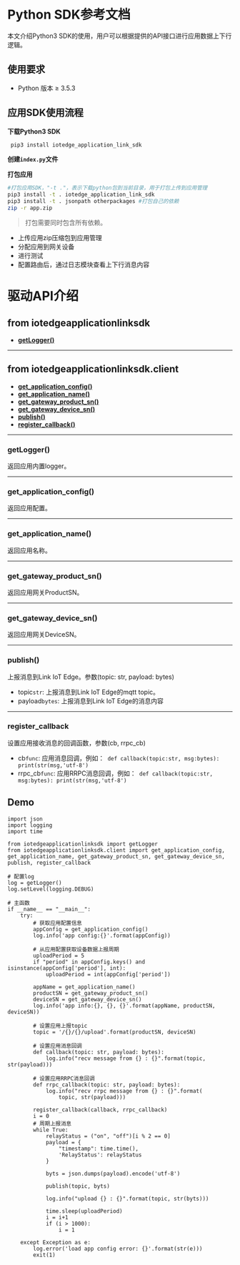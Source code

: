 # Python SDK参考文档

本文介绍Python3 SDK的使用，用户可以根据提供的API接口进行应用数据上下行逻辑。

## 使用要求

- Python 版本 ≥ 3.5.3

## 应用SDK使用流程

**下载Python3 SDK**

```bash
 pip3 install iotedge_application_link_sdk
```

**创建`index.py`文件**

**打包应用**

```bash
#打包应用SDK，"-t ."，表示下载python包到当前目录，用于打包上传到应用管理
pip3 install -t . iotedge_application_link_sdk  
pip3 install -t . jsonpath otherpackages #打包自己的依赖
zip -r app.zip
```

> 打包需要同时包含所有依赖。

* 上传应用zip压缩包到应用管理
* 分配应用到网关设备
* 进行测试
* 配置路由后，通过日志模块查看上下行消息内容


# 驱动API介绍

## from iotedgeapplicationlinksdk
* **[getLogger()](#getLogger)**

---
## from iotedgeapplicationlinksdk.client
* **[get_application_config()](#get_application_config)**
* **[get_application_name()](#get_application_name)**
* **[get_gateway_product_sn()](#get_gateway_product_sn)**
* **[get_gateway_device_sn()](#get_gateway_device_sn)**
* **[publish()](#publish)**
* **[register_callback()](#register_callback)**

---
<a name="getLogger"></a>
### getLogger()
返回应用内置logger。

---
<a name="get_application_config"></a>
### get_application_config()
返回应用配置。

---
<a name="get_application_name"></a>
### get_application_name()
返回应用名称。

---
<a name="get_gateway_product_sn"></a>
### get_gateway_product_sn()
返回应用网关ProductSN。

---
<a name="get_gateway_device_sn"></a>
### get_gateway_device_sn()
返回应用网关DeviceSN。

---
<a name="publish"></a>
### publish()
上报消息到Link IoT Edge。参数(topic: str, payload: bytes)

* topic`str`: 上报消息到Link IoT Edge的mqtt topic。
* payload`bytes`: 上报消息到Link IoT Edge的消息内容

---
<a name="register_callback"></a>
### register_callback
设置应用接收消息的回调函数，参数(cb, rrpc_cb)

* cb`func`: 应用消息回调，例如：` def callback(topic:str, msg:bytes): print(str(msg,'utf-8')`
* rrpc_cb`func`: 应用RRPC消息回调，例如：` def callback(topic:str, msg:bytes): print(str(msg,'utf-8')`

## Demo
```
import json
import logging
import time

from iotedgeapplicationlinksdk import getLogger
from iotedgeapplicationlinksdk.client import get_application_config, get_application_name, get_gateway_product_sn, get_gateway_device_sn, publish, register_callback

# 配置log
log = getLogger()
log.setLevel(logging.DEBUG)

# 主函数
if __name__ == "__main__":
    try:
        # 获取应用配置信息
        appConfig = get_application_config()
        log.info('app config:{}'.format(appConfig))

        # 从应用配置获取设备数据上报周期
        uploadPeriod = 5
        if "period" in appConfig.keys() and isinstance(appConfig['period'], int):
            uploadPeriod = int(appConfig['period'])

        appName = get_application_name()
        productSN = get_gateway_product_sn()
        deviceSN = get_gateway_device_sn()
        log.info('app info:{}, {}, {}'.format(appName, productSN, deviceSN))

        # 设置应用上报topic
        topic = '/{}/{}/upload'.format(productSN, deviceSN)

        # 设置应用消息回调
        def callback(topic: str, payload: bytes):
            log.info("recv message from {} : {}".format(topic, str(payload)))

        # 设置应用RRPC消息回调
        def rrpc_callback(topic: str, payload: bytes):
            log.info("recv rrpc message from {} : {}".format(
                topic, str(payload)))

        register_callback(callback, rrpc_callback)
        i = 0
        # 周期上报消息
        while True:
            relayStatus = ("on", "off")[i % 2 == 0]
            payload = {
                "timestamp": time.time(),
                'RelayStatus': relayStatus
            }

            byts = json.dumps(payload).encode('utf-8')

            publish(topic, byts)

            log.info("upload {} : {}".format(topic, str(byts)))

            time.sleep(uploadPeriod)
            i = i+1
            if (i > 1000):
                i = 1

    except Exception as e:
        log.error('load app config error: {}'.format(str(e)))
        exit(1)

```